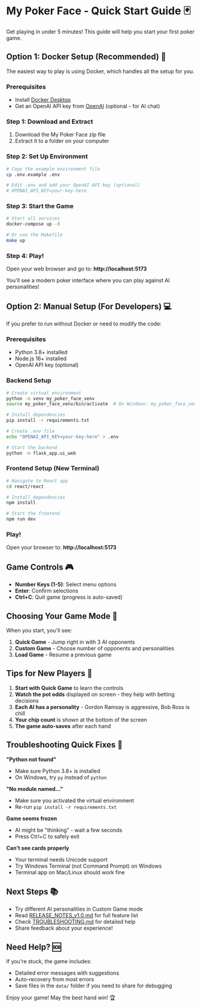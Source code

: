 # My Poker Face - Quick Start Guide 🃏

Get playing in under 5 minutes! This guide will help you start your first poker game.

## Option 1: Docker Setup (Recommended) 🐳

The easiest way to play is using Docker, which handles all the setup for you.

### Prerequisites
- Install [Docker Desktop](https://www.docker.com/products/docker-desktop/)
- Get an OpenAI API key from [OpenAI](https://platform.openai.com/api-keys) (optional - for AI chat)

### Step 1: Download and Extract
1. Download the My Poker Face zip file
2. Extract it to a folder on your computer

### Step 2: Set Up Environment
```bash
# Copy the example environment file
cp .env.example .env

# Edit .env and add your OpenAI API key (optional)
# OPENAI_API_KEY=your-key-here
```

### Step 3: Start the Game
```bash
# Start all services
docker-compose up -d

# Or use the Makefile
make up
```

### Step 4: Play!
Open your web browser and go to: **http://localhost:5173**

You'll see a modern poker interface where you can play against AI personalities!

## Option 2: Manual Setup (For Developers) 💻

If you prefer to run without Docker or need to modify the code:

### Prerequisites
- Python 3.8+ installed
- Node.js 16+ installed
- OpenAI API key (optional)

### Backend Setup
```bash
# Create virtual environment
python -m venv my_poker_face_venv
source my_poker_face_venv/bin/activate  # On Windows: my_poker_face_venv\Scripts\activate

# Install dependencies
pip install -r requirements.txt

# Create .env file
echo "OPENAI_API_KEY=your-key-here" > .env

# Start the backend
python -m flask_app.ui_web
```

### Frontend Setup (New Terminal)
```bash
# Navigate to React app
cd react/react

# Install dependencies
npm install

# Start the frontend
npm run dev
```

### Play!
Open your browser to: **http://localhost:5173**

## Game Controls 🎮

- **Number Keys (1-5)**: Select menu options
- **Enter**: Confirm selections
- **Ctrl+C**: Quit game (progress is auto-saved)

## Choosing Your Game Mode 🎯

When you start, you'll see:
1. **Quick Game** - Jump right in with 3 AI opponents
2. **Custom Game** - Choose number of opponents and personalities
3. **Load Game** - Resume a previous game

## Tips for New Players 🌟

1. **Start with Quick Game** to learn the controls
2. **Watch the pot odds** displayed on screen - they help with betting decisions
3. **Each AI has a personality** - Gordon Ramsay is aggressive, Bob Ross is chill
4. **Your chip count** is shown at the bottom of the screen
5. **The game auto-saves** after each hand

## Troubleshooting Quick Fixes 🔧

**"Python not found"**
- Make sure Python 3.8+ is installed
- On Windows, try `py` instead of `python`

**"No module named..."**
- Make sure you activated the virtual environment
- Re-run `pip install -r requirements.txt`

**Game seems frozen**
- AI might be "thinking" - wait a few seconds
- Press Ctrl+C to safely exit

**Can't see cards properly**
- Your terminal needs Unicode support
- Try Windows Terminal (not Command Prompt) on Windows
- Terminal app on Mac/Linux should work fine

## Next Steps 📚

- Try different AI personalities in Custom Game mode
- Read [RELEASE_NOTES_v1.0.md](RELEASE_NOTES_v1.0.md) for full feature list
- Check [TROUBLESHOOTING.md](TROUBLESHOOTING.md) for detailed help
- Share feedback about your experience!

## Need Help? 🆘

If you're stuck, the game includes:
- Detailed error messages with suggestions
- Auto-recovery from most errors
- Save files in the `data/` folder if you need to share for debugging

Enjoy your game! May the best hand win! 🏆